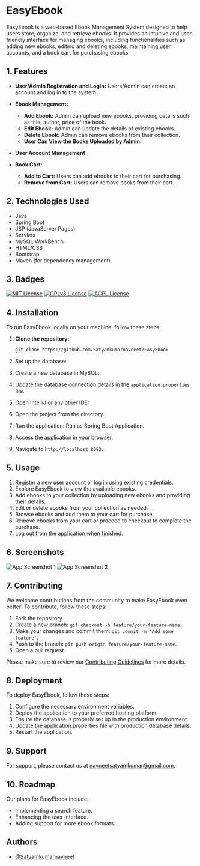 # EasyEbook

EasyEbook is a web-based Ebook Management System designed to help users store, organize, and retrieve ebooks. It provides an intuitive and user-friendly interface for managing ebooks, including functionalities such as adding new ebooks, editing and deleting ebooks, maintaining user accounts, and a book cart for purchasing ebooks.

## 1. Features

- **User/Admin Registration and Login:** Users/Admin can create an account and log in to the system.
  
- **Ebook Management:**
  - **Add Ebook:** Admin can upload new ebooks, providing details such as title, author, price of the book.
  - **Edit Ebook:** Admin can update the details of existing ebooks.
  - **Delete Ebook:** Admin can remove ebooks from their collection.
  - **User Can View the Books Uploaded by Admin.**

- **User Account Management.**

- **Book Cart:**
  - **Add to Cart:** Users can add ebooks to their cart for purchasing.
  - **Remove from Cart:** Users can remove books from their cart.

## 2. Technologies Used

- Java
- Spring Boot
- JSP (JavaServer Pages)
- Servlets
- MySQL WorkBench
- HTML/CSS
- Bootstrap
- Maven (for dependency management)

## 3. Badges

[![MIT License](https://img.shields.io/badge/License-MIT-green.svg)](https://choosealicense.com/licenses/mit/)
[![GPLv3 License](https://img.shields.io/badge/License-GPL%20v3-yellow.svg)](https://opensource.org/licenses/)
[![AGPL License](https://img.shields.io/badge/license-AGPL-blue.svg)](http://www.gnu.org/licenses/agpl-3.0)


## 4. Installation

To run EasyEbook locally on your machine, follow these steps:

1. **Clone the repository:**
   ```bash
   git clone https://github.com/Satyamkumarnavneet/EasyEbook
   ```

2. Set up the database:
3. Create a new database in MySQL.
4. Update the database connection details in the `application.properties` file.
5. Open IntelliJ or any other IDE:
6. Open the project from the directory.
7. Run the application: Run as Spring Boot Application.
8. Access the application in your browser.
9. Navigate to `http://localhost:8082`.

## 5. Usage

1. Register a new user account or log in using existing credentials.
2. Explore EasyEbook to view the available ebooks.
3. Add ebooks to your collection by uploading new ebooks and providing their details.
4. Edit or delete ebooks from your collection as needed.
5. Browse ebooks and add them to your cart for purchase.
6. Remove ebooks from your cart or proceed to checkout to complete the purchase.
7. Log out from the application when finished.

## 6. Screenshots

![App Screenshot 1](url/to/screenshot1.png)
![App Screenshot 2](url/to/screenshot2.png)

## 7. Contributing

We welcome contributions from the community to make EasyEbook even better! To contribute, follow these steps:

1. Fork the repository.
2. Create a new branch: `git checkout -b feature/your-feature-name`.
3. Make your changes and commit them: `git commit -m 'Add some feature'`.
4. Push to the branch: `git push origin feature/your-feature-name`.
5. Open a pull request.

Please make sure to review our [Contributing Guidelines](CONTRIBUTING.md) for more details.


## 8. Deployment

To deploy EasyEbook, follow these steps:

1. Configure the necessary environment variables.
2. Deploy the application to your preferred hosting platform.
3. Ensure the database is properly set up in the production environment.
4. Update the application.properties file with production database details.
5. Restart the application.


## 9. Support

For support, please contact us at [navneetsatyamkumar@gmail.com](mailto:navneetsatyamkumar@gmail.com).

## 10. Roadmap

Our plans for EasyEbook include:

- Implementing a search feature.
- Enhancing the user interface.
- Adding support for more ebook formats.

## Authors

- [@Satyamkumarnavneet](https://github.com/Satyamkumarnavneet)








